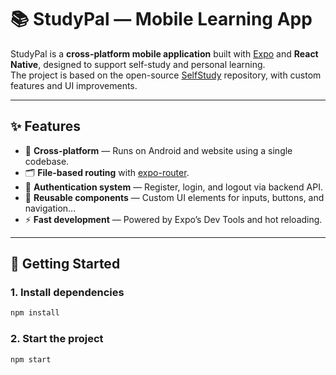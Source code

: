 # 📚 StudyPal — Mobile Learning App

StudyPal is a **cross-platform mobile application** built with [Expo](https://expo.dev) and **React Native**, designed to support self-study and personal learning.  
The project is based on the open-source [SelfStudy](https://github.com/norman713/SelfStudy) repository, with custom features and UI improvements.

---

## ✨ Features

- 📱 **Cross-platform** — Runs on Android and website using a single codebase.
- 🗂 **File-based routing** with [expo-router](https://docs.expo.dev/router/introduction/).
- 🔐 **Authentication system** — Register, login, and logout via backend API.
- 🎨 **Reusable components** — Custom UI elements for inputs, buttons, and navigation...
- ⚡ **Fast development** — Powered by Expo’s Dev Tools and hot reloading.

---

## 🚀 Getting Started

### 1. Install dependencies

```bash
npm install
```

### 2. Start the project

```bash
npm start
```

